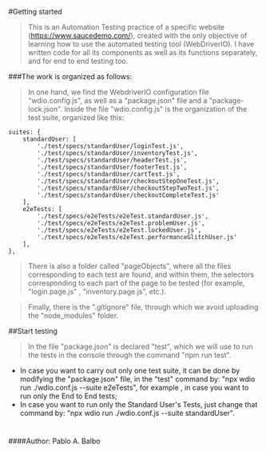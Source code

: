 #Getting started

>This is an Automation Testing practice of a specific website (https://www.saucedemo.com/), created with the only objective of learning how to use the automated testing tool (WebDriverIO). I have written code for all its components as well as its functions separately, and for end to end testing too.

###The work is organized as follows:
>In one hand, we find the WebdriverIO configuration file "wdio.config.js", as well as a "package.json" file and a "package-lock.json". Inside the file "wdio.config.js" is the organization of the test suite, organized like this:

    suites: {
        standardUser: [
            './test/specs/standardUser/loginTest.js',
            './test/specs/standardUser/inventoryTest.js',
            './test/specs/standardUser/headerTest.js',
            './test/specs/standardUser/footerTest.js',
            './test/specs/standardUser/cartTest.js',
            './test/specs/standardUser/checkoutStepOneTest.js',
            './test/specs/standardUser/checkoutStepTwoTest.js',
            './test/specs/standardUser/checkoutCompleteTest.js'
        ],
        e2eTests: [
            './test/specs/e2eTests/e2eTest.standardUser.js',
            './test/specs/e2eTests/e2eTest.problemUser.js',
            './test/specs/e2eTests/e2eTest.lockedUser.js',
            './test/specs/e2eTests/e2eTest.performanceGlitchUser.js'
        ],
    },

>There is also a folder called "pageObjects", where all the files corresponding to each test are found, and within them, the selectors corresponding to each part of the page to be tested (for example, "login.page.js" , "inventory.page.js", etc.).

>Finally, there is the ".gitignore" file, through which we avoid uploading the "node_modules" folder.

##Start testing

>In the file "package.json" is declared "test", which we will use to run the tests in the console through the command "npm run test". 
- In case you want to carry out only one test suite, it can be done by modifying the "package.json" file, in the "test" command by: "npx wdio run ./wdio.conf.js --suite e2eTests", for example , in case you want to run only the End to End tests; 
- In case you want to run only the Standard User's Tests, just change that command by: "npx wdio run ./wdio.conf.js --suite standardUser".

#
#

####Author: Pablo A. Balbo
